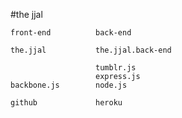 #the jjal


    front-end          back-end

    the.jjal           the.jjal.back-end

                       tumblr.js
                       express.js
    backbone.js        node.js

    github             heroku